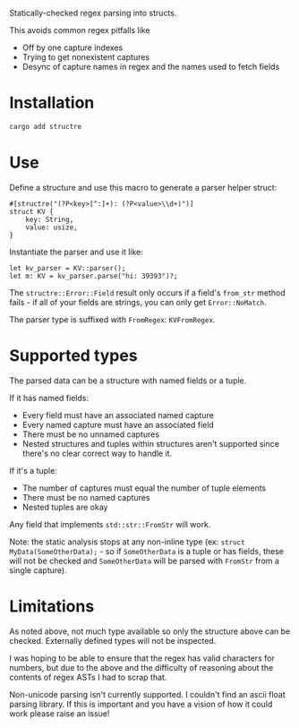 Statically-checked regex parsing into structs.

This avoids common regex pitfalls like

- Off by one capture indexes
- Trying to get nonexistent captures
- Desync of capture names in regex and the names used to fetch fields

# Installation

```sh
cargo add structre
```

# Use

Define a structure and use this macro to generate a parser helper struct:

```
#[structre("(?P<key>[^:]+): (?P<value>\\d+)")]
struct KV {
    key: String,
    value: usize,
}
```

Instantiate the parser and use it like:

```
let kv_parser = KV::parser();
let m: KV = kv_parser.parse("hi: 39393")?;
```

The `structre::Error::Field` result only occurs if a field's `from_str` method fails - if all of your fields are strings, you can only get `Error::NoMatch`.

The parser type is suffixed with `FromRegex`: `KVFromRegex`.

# Supported types

The parsed data can be a structure with named fields or a tuple.

If it has named fields:

- Every field must have an associated named capture
- Every named capture must have an associated field
- There must be no unnamed captures
- Nested structures and tuples within structures aren't supported since there's no clear correct way to handle it.

If it's a tuple:

- The number of captures must equal the number of tuple elements
- There must be no named captures
- Nested tuples are okay

Any field that implements `std::str::FromStr` will work.

Note: the static analysis stops at any non-inline type (ex: `struct MyData(SomeOtherData);` - so if `SomeOtherData` is a tuple or has fields, these will not be checked and `SomeOtherData` will be parsed with `FromStr` from a single capture).

# Limitations

As noted above, not much type available so only the structure above can be checked. Externally defined types will not be inspected.

I was hoping to be able to ensure that the regex has valid characters for numbers, but due to the above and the difficulty of reasoning about the contents of regex ASTs I had to scrap that.

Non-unicode parsing isn't currently supported. I couldn't find an ascii float parsing library. If this is important and you have a vision of how it could work please raise an issue!
